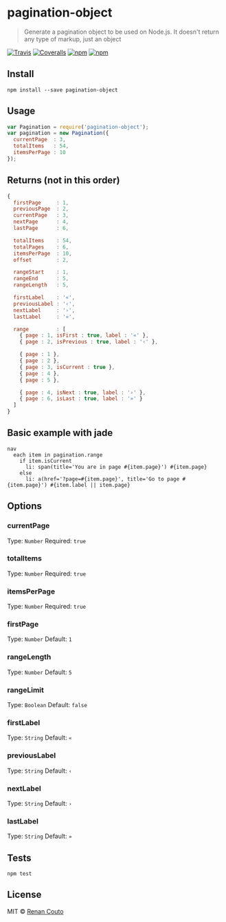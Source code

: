 # pagination-object
> Generate a pagination object to be used on Node.js. It doesn't return any type
of markup, just an object

[![Travis](https://img.shields.io/travis/renancouto/pagination-object.svg?style=flat-square)](https://travis-ci.org/renancouto/pagination-object)
[![Coveralls](https://img.shields.io/coveralls/renancouto/pagination-object.svg?style=flat-square)](https://coveralls.io/r/renancouto/pagination-object)
[![npm](https://img.shields.io/npm/v/pagination-object.svg?style=flat-square)](https://www.npmjs.com/package/pagination-object)
[![npm](https://img.shields.io/npm/dm/pagination-object.svg?style=flat-square)](https://www.npmjs.com/package/pagination-object)

## Install
```
npm install --save pagination-object
```

## Usage
```js
var Pagination = require('pagination-object');
var pagination = new Pagination({
  currentPage  : 3,
  totalItems   : 54,
  itemsPerPage : 10
});
```

## Returns (not in this order)
```js
{
  firstPage     : 1,
  previousPage  : 2,
  currentPage   : 3,
  nextPage      : 4,
  lastPage      : 6,

  totalItems    : 54,
  totalPages    : 6,
  itemsPerPage  : 10,
  offset        : 2,

  rangeStart    : 1,
  rangeEnd      : 5,
  rangeLength   : 5,

  firstLabel    : '«',
  previousLabel : '‹',
  nextLabel     : '›',
  lastLabel     : '»',

  range         : [
    { page : 1, isFirst : true, label : '«' },
    { page : 2, isPrevious : true, label : '‹' },

    { page : 1 },
    { page : 2 },
    { page : 3, isCurrent : true },
    { page : 4 },
    { page : 5 },

    { page : 4, isNext : true, label : '›' },
    { page : 6, isLast : true, label : '»' }
  ]
}
```

## Basic example with jade
```jade
nav
  each item in pagination.range
    if item.isCurrent
      li: span(title='You are in page #{item.page}') #{item.page}
    else
      li: a(href='?page=#{item.page}', title='Go to page #{item.page}') #{item.label || item.page}
```

## Options
### currentPage

Type: `Number`
Required: `true`

### totalItems

Type: `Number`
Required: `true`

### itemsPerPage

Type: `Number`
Required: `true`

### firstPage

Type: `Number`
Default: `1`

### rangeLength

Type: `Number`
Default: `5`

### rangeLimit

Type: `Boolean`
Default: `false`

### firstLabel

Type: `String`
Default: `«`

### previousLabel

Type: `String`
Default: `‹`

### nextLabel

Type: `String`
Default: `›`

### lastLabel

Type: `String`
Default: `»`

## Tests
```
npm test
```

## License

MIT © [Renan Couto](https://github.com/renancouto)
